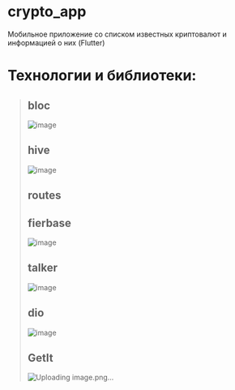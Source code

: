 # crypto_app
Мобильное приложение со списком известных криптовалют и информацией о них (Flutter)
# Технологии и библиотеки:
> ## bloc
> ![image](https://github.com/mokinprokin/crypto_app/assets/106832520/194a152d-62aa-4379-9a9c-716d533df295)
> ## hive
> ![image](https://github.com/mokinprokin/crypto_app/assets/106832520/402655a2-1c34-438d-9f93-a8f7f6e3d444)
> ## routes
> ## fierbase
> ![image](https://github.com/mokinprokin/crypto_app/assets/106832520/97e44ccf-711a-4b2c-a1aa-18198fc3a95f)
> ## talker
> ![image](https://github.com/mokinprokin/crypto_app/assets/106832520/aafdfdd0-6393-422c-b497-fcedd8841ca7)
> ## dio
> ![image](https://github.com/mokinprokin/crypto_app/assets/106832520/2089095e-c655-4f8e-a3d9-a25da723af68)
> ## GetIt
> ![Uploading image.png…]()
